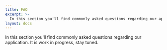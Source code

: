 ```yaml
---
title: FAQ
excerpt: >-
  In this section you'll find commonly asked questions regarding our application.
layout: docs
---
```


In this section you'll find commonly asked questions regarding our application. It is work in progress, stay tuned. 
